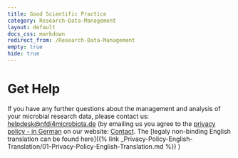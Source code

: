 ```yaml
---
title: Good Scientific Practice
category: Research-Data-Management
layout: default
docs_css: markdown
redirect_from: /Research-Data-Management
empty: true
hide: true
---
```


# Get Help
If you have any further questions about the management and analysis of your microbial research data, please contact us: [helpdesk@nfdi4microbiota.de](mailto:helpdesk@nfdi4microbiota.de) (by emailing us you agree to the [privacy policy - in German](https://nfdi4microbiota.de/legals/privacy-policy.html) on our website: [Contact](https://nfdi4microbiota.de/contact-form/). The [legaly non-binding English translation can be found here]({% link _Privacy-Policy-English-Translation/01-Privacy-Policy-English-Translation.md %}) )
